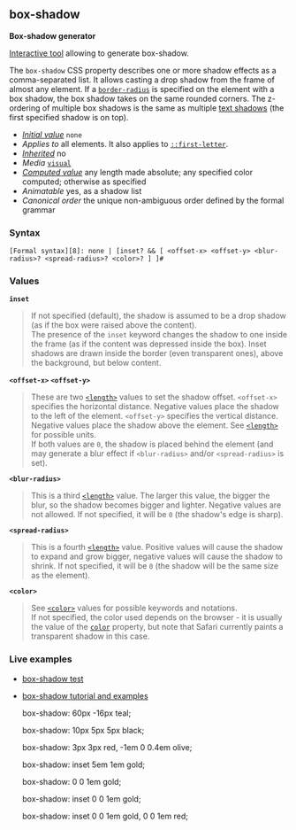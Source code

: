 ## box-shadow

**Box-shadow generator**

[Interactive tool][0] allowing to generate box-shadow.

The `box-shadow` CSS property describes one or more shadow effects as a comma-separated list. It allows casting a drop shadow from the frame of almost any element. If a [`border-radius`][1] is specified on the element with a box shadow, the box shadow takes on the same rounded corners. The z-ordering of multiple box shadows is the same as multiple [text shadows][2] (the first specified shadow is on top).

* _[Initial value][3]_ `none` 
* _Applies to_ all elements. It also applies to [`::first-letter`][4]. 
* _[Inherited][5]_ no 
* _Media_ [`visual`][6] 
* _[Computed value][7]_ any length made absolute; any specified color computed; otherwise as specified 
* _Animatable_ yes, as a shadow list 
* _Canonical order_ the unique non-ambiguous order defined by the formal grammar

### Syntax

    [Formal syntax][8]: none | [inset? && [ <offset-x> <offset-y> <blur-radius>? <spread-radius>? <color>? ] ]#

### Values

**`inset`**

> If not specified (default), the shadow is assumed to be a drop shadow (as if the box were raised above the content).  
> The presence of the `inset` keyword changes the shadow to one inside the frame (as if the content was depressed inside the box). Inset shadows are drawn inside the border (even transparent ones), above the background, but below content.

**`<offset-x>` `<offset-y>`**

> These are two [`<length>`][9] values to set the shadow offset. `<offset-x>` specifies the horizontal distance. Negative values place the shadow to the left of the element. `<offset-y>` specifies the vertical distance. Negative values place the shadow above the element. See [`<length>`][9] for possible units.  
> If both values are `0`, the shadow is placed behind the element (and may generate a blur effect if `<blur-radius>` and/or `<spread-radius>` is set).

**`<blur-radius>`**

> This is a third [`<length>`][9] value. The larger this value, the bigger the blur, so the shadow becomes bigger and lighter. Negative values are not allowed. If not specified, it will be `0` (the shadow's edge is sharp).

**`<spread-radius>`**

> This is a fourth [`<length>`][9] value. Positive values will cause the shadow to expand and grow bigger, negative values will cause the shadow to shrink. If not specified, it will be `0` (the shadow will be the same size as the element).

**`<color>`**

> See [`<color>`][10] values for possible keywords and notations.  
> If not specified, the color used depends on the browser - it is usually the value of the [`color`][11] property, but note that Safari currently paints a transparent shadow in this case.

### Live examples

* [box-shadow test][12]
* [box-shadow tutorial and examples][13]

    box-shadow: 60px -16px teal;

    box-shadow: 10px 5px 5px black;

    box-shadow: 3px 3px red, -1em 0 0.4em olive;

    box-shadow: inset 5em 1em gold;

    box-shadow: 0 0 1em gold;

    box-shadow: inset 0 0 1em gold;

    box-shadow: inset 0 0 1em gold, 0 0 1em red;



[0]: https://developer.mozilla.org/en/docs/Web/CSS/Tools/Box-shadow_generator "https://developer.mozilla.org/en/docs/Web/CSS/Tools/Box-shadow_generator"
[1]: https://developer.mozilla.org/en/docs/Web/CSS/border-radius "The border-radius CSS property allows Web authors to define how rounded border corners are. The curve of each corner is defined using one or two radii, defining its shape: circle or ellipse."
[2]: https://developer.mozilla.org/en/CSS/text-shadow "text-shadow"
[3]: https://developer.mozilla.org/en/docs/CSS/initial_value
[4]: https://developer.mozilla.org/en/docs/Web/CSS/::first-letter "The ::first-letter CSS pseudo-element selects the first letter of the first line of a block, if it is not preceded by any other content (such as images or inline tables) on its line."
[5]: https://developer.mozilla.org/en/docs/CSS/inheritance
[6]: https://developer.mozilla.org/en/docs/CSS/@media#Media_groups
[7]: https://developer.mozilla.org/en/docs/CSS/computed_value
[8]: https://developer.mozilla.org/en/docs/CSS/Value_definition_syntax "CSS/Value_definition_syntax"
[9]: https://developer.mozilla.org/en/docs/Web/CSS/length "The documentation about this has not yet been written; please consider contributing!"
[10]: https://developer.mozilla.org/en/docs/Web/CSS/color_value "The documentation about this has not yet been written; please consider contributing!"
[11]: https://developer.mozilla.org/en/docs/Web/CSS/color "The CSS color property sets the foreground color of an element's text content, and its decorations. It doesn't affect any other characteristic of the element; it should really be called text-color and would have been named so, save for historical reasons and its appearance in CSS Level 1."
[12]: http://www.elektronotdienst-nuernberg.de/bugs/box-shadow_inset.html "http://www.elektronotdienst-nuernberg.de/bugs/box-shadow_inset.html"
[13]: http://markusstange.wordpress.com/2009/02/15/fun-with-box-shadows/ "http://markusstange.wordpress.com/2009/02/15/fun-with-box-shadows/"